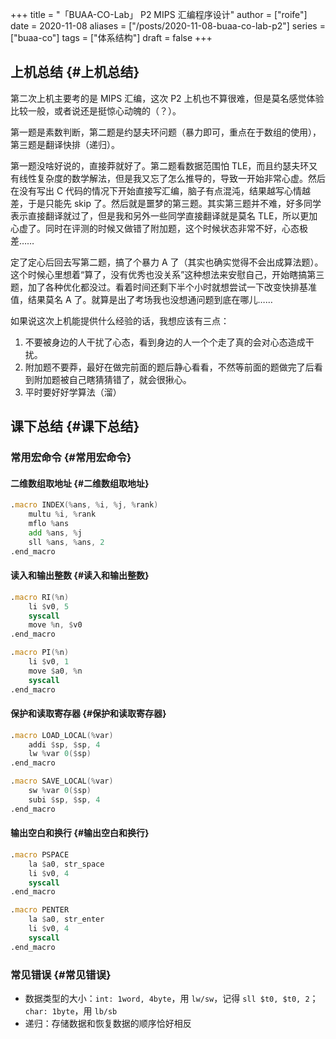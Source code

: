 +++
title = "「BUAA-CO-Lab」 P2 MIPS 汇编程序设计"
author = ["roife"]
date = 2020-11-08
aliases = ["/posts/2020-11-08-buaa-co-lab-p2"]
series = ["buaa-co"]
tags = ["体系结构"]
draft = false
+++

## 上机总结 {#上机总结}

第二次上机主要考的是 MIPS 汇编，这次 P2 上机也不算很难，但是莫名感觉体验比较一般，或者说还是挺惊心动魄的（？）。

第一题是素数判断，第二题是约瑟夫环问题（暴力即可，重点在于数组的使用），第三题是翻译快排（递归）。

第一题没啥好说的，直接莽就好了。第二题看数据范围怕 TLE，而且约瑟夫环又有线性复杂度的数学解法，但是我又忘了怎么推导的，导致一开始非常心虚。然后在没有写出 C 代码的情况下开始直接写汇编，脑子有点混沌，结果越写心情越差，于是只能先 skip 了。然后就是噩梦的第三题。其实第三题并不难，好多同学表示直接翻译就过了，但是我和另外一些同学直接翻译就是莫名 TLE，所以更加心虚了。同时在评测的时候又做错了附加题，这个时候状态非常不好，心态极差……

定了定心后回去写第二题，搞了个暴力 A 了（其实也确实觉得不会出成算法题）。这个时候心里想着“算了，没有优秀也没关系”这种想法来安慰自己，开始瞎搞第三题，加了各种优化都没过。看着时间还剩下半个小时就想尝试一下改变快排基准值，结果莫名 A 了。就算是出了考场我也没想通问题到底在哪儿……

如果说这次上机能提供什么经验的话，我想应该有三点：

1.  不要被身边的人干扰了心态，看到身边的人一个个走了真的会对心态造成干扰。
2.  附加题不要莽，最好在做完前面的题后静心看看，不然等前面的题做完了后看到附加题被自己瞎猜猜错了，就会很揪心。
3.  平时要好好学算法（溜）


## 课下总结 {#课下总结}


### 常用宏命令 {#常用宏命令}


#### 二维数组取地址 {#二维数组取地址}

```asm
.macro INDEX(%ans, %i, %j, %rank)
    multu %i, %rank
    mflo %ans
    add %ans, %j
    sll %ans, %ans, 2
.end_macro
```


#### 读入和输出整数 {#读入和输出整数}

```asm
.macro RI(%n)
    li $v0, 5
    syscall
    move %n, $v0
.end_macro

.macro PI(%n)
    li $v0, 1
    move $a0, %n
    syscall
.end_macro
```


#### 保护和读取寄存器 {#保护和读取寄存器}

```asm
.macro LOAD_LOCAL(%var)
    addi $sp, $sp, 4
    lw %var 0($sp)
.end_macro

.macro SAVE_LOCAL(%var)
    sw %var 0($sp)
    subi $sp, $sp, 4
.end_macro
```


#### 输出空白和换行 {#输出空白和换行}

```asm
.macro PSPACE
    la $a0, str_space
    li $v0, 4
    syscall
.end_macro

.macro PENTER
    la $a0, str_enter
    li $v0, 4
    syscall
.end_macro
```


### 常见错误 {#常见错误}

-   数据类型的大小：`int: 1word, 4byte`，用 `lw/sw`，记得 `sll $t0, $t0, 2`；`char: 1byte`，用 `lb/sb`
-   递归：存储数据和恢复数据的顺序恰好相反
